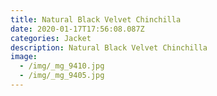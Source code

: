 ```yaml
---
title: Natural Black Velvet Chinchilla
date: 2020-01-17T17:56:08.087Z
categories: Jacket
description: Natural Black Velvet Chinchilla
image:
  - /img/_mg_9410.jpg
  - /img/_mg_9405.jpg
---
```


